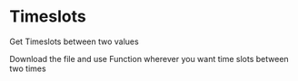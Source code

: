 # Timeslots
Get Timeslots between two values

Download the file and use Function wherever you want time slots between two times
